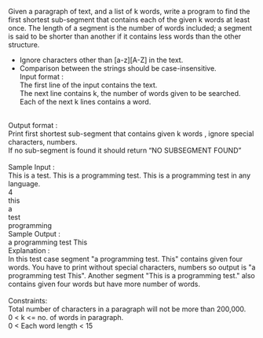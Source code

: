Given a paragraph of text, and a list of k words, write a program to find the first shortest sub-segment that contains each of the given k words at least once. The length of a segment is the number of words included; a segment is said to be shorter than another if it contains less words than the other structure. <br />
* Ignore characters other than [a-z][A-Z] in the text. <br />
* Comparison between the strings should be case-insensitive.<br />
Input format :<br />
The first line of the input contains the text. <br />
The next line contains k, the number of  words given to be searched.<br />
Each of the next k lines contains a word.<br />
<br />
Output format :<br />
Print first shortest sub-segment that contains given k words , ignore special characters, numbers. <br />
If no sub-segment is found it should return “NO SUBSEGMENT FOUND”<br />
<br />
Sample Input :<br />
This is a test. This is a programming test. This is a programming test in any language.<br />
4<br />
this<br />
a<br />
test<br />
programming<br />
Sample Output :<br />
a programming test This<br />
Explanation :<br />
In this test case segment "a programming test. This" contains given four words. You have to print without special characters, numbers so output is "a programming test This".  Another segment "This is a programming test." also contains given  four words but have more number of words. <br />
<br />
Constraints: <br />
Total number of characters in a paragraph will not be more than 200,000.<br />
0 < k <= no. of words in paragraph.<br />
0 < Each word length < 15<br />
